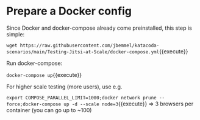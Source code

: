 # Prepare a Docker config

Since Docker and docker-compose already come preinstalled, this step is simple:

`wget https://raw.githubusercontent.com/jbemmel/katacoda-scenarios/main/Testing-Jitsi-at-Scale/docker-compose.yml`{{execute}}

Run docker-compose:

`docker-compose up`{{execute}}

For higher scale testing (more users), use e.g.

`export COMPOSE_PARALLEL_LIMIT=1000;docker network prune --force;docker-compose up -d --scale node=3`{{execute}} => 3 browsers per container (you can go up to ~100)
